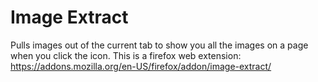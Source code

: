 # Image Extract

Pulls images out of the current tab to show you all the images on a page when you click the icon. This is a firefox web extension: https://addons.mozilla.org/en-US/firefox/addon/image-extract/
